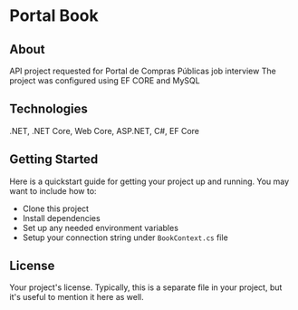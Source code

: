 ﻿# Portal Book

## About
API project requested for Portal de Compras Públicas job interview
The project was configured using EF CORE and MySQL

## Technologies
.NET, .NET Core, Web Core, ASP.NET, C#, EF Core

## Getting Started
Here is a quickstart guide for getting your project up and running. You may want to include how to:

- Clone this project
- Install dependencies
- Set up any needed environment variables
- Setup your connection string under `BookContext.cs` file

## License
Your project's license. Typically, this is a separate file in your project, but it's useful to mention it here as well.